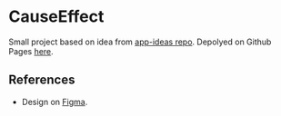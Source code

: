 # CauseEffect

Small project based on idea from [app-ideas repo](https://github.com/florinpop17/app-ideas/blob/master/Projects/1-Beginner/Cause-Effect-App.md). Depolyed on Github Pages [here](https://deadmercury.github.io/implement-app-ideas/beginner/CauseEffect/index.html).

## References

- Design on [Figma](https://www.figma.com/file/hlNRWkJfSDRI5pS3Wo8xeY/Cause-Effect-App).
